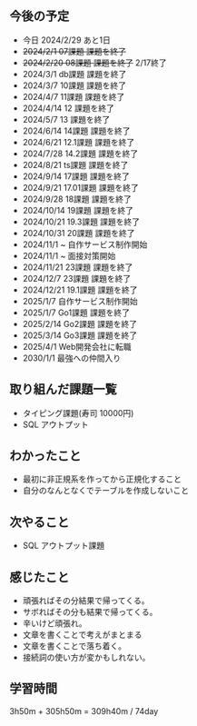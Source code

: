 ## 今後の予定
- 今日 2024/2/29 あと1日
- ~~2024/2/1 07課題 課題を終了~~
- ~~2024/2/20 08課題 課題を終了~~ 2/17終了
- 2024/3/1 db課題 課題を終了
- 2024/3/7 10課題 課題を終了
- 2024/4/7 11課題 課題を終了
- 2024/4/14 12 課題を終了
- 2024/5/7 13 課題を終了
- 2024/6/14 14課題 課題を終了
- 2024/6/21 12.1課題 課題を終了
- 2024/7/28 14.2課題 課題を終了
- 2024/8/21 ts課題 課題を終了
- 2024/9/14 17課題 課題を終了
- 2024/9/21 17.01課題 課題を終了
- 2024/9/28 18課題 課題を終了
- 2024/10/14 19課題 課題を終了
- 2024/10/21 19.3課題 課題を終了
- 2024/10/31 20課題 課題を終了
- 2024/11/1 ~ 自作サービス制作開始
- 2024/11/1 ~ 面接対策開始
- 2024/11/21 23課題 課題を終了
- 2024/12/7 23課題 課題を終了
- 2024/12/21 19.1課題 課題を終了
- 2025/1/7 自作サービス制作開始
- 2025/1/7 Go1課題 課題を終了
- 2025/2/14 Go2課題 課題を終了
- 2025/3/14 Go3課題 課題を終了
- 2025/4/1 Web開発会社に転職
- 2030/1/1 最強への仲間入り

## 取り組んだ課題一覧
- タイピング課題(寿司 10000円)
- SQL アウトプット
## わかったこと
- 最初に非正規系を作ってから正規化すること
- 自分のなんとなくでテーブルを作成しないこと
## 次やること
- SQL アウトプット課題
## 感じたこと
- 頑張ればその分結果で帰ってくる。
- サボればその分も結果で帰ってくる。
- 辛いけど頑張れ。
- 文章を書くことで考えがまとまる
- 文章を書くことで落ち着く。
- 接続詞の使い方が変かもしれない。
## 学習時間
3h50m + 305h50m 
= 309h40m / 74day
